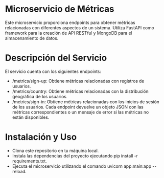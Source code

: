 # Microservicio de Métricas
Este microservicio proporciona endpoints para obtener métricas relacionadas con diferentes aspectos de un sistema. Utiliza FastAPI como framework para la creación de API RESTful y MongoDB para el almacenamiento de datos.

# Descripción del Servicio
El servicio cuenta con los siguientes endpoints:

* /metrics/sign-up: Obtiene métricas relacionadas con registros de usuarios.
* /metrics/country: Obtiene métricas relacionadas con la distribución geográfica de los usuarios.
* /metrics/sign-in: Obtiene métricas relacionadas con los inicios de sesión de los usuarios.
Cada endpoint devuelve un objeto JSON con las métricas correspondientes o un mensaje de error si las métricas no están disponibles.

# Instalación y Uso
* Clona este repositorio en tu máquina local.
* Instala las dependencias del proyecto ejecutando pip install -r requirements.txt.
* Ejecuta el microservicio utilizando el comando uvicorn app.main:app --reload.

